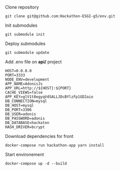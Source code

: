 Clone repository
```
git clone git@github.com:Hackathon-ESGI-g5/env.git
```

Init submodules
```
git submodule init
```

Deploy submodules
```
git submodule update
```

Add .env file on **api/** project
```
HOST=0.0.0.0
PORT=3333
NODE_ENV=development
APP_NAME=AdonisJs
APP_URL=http://${HOST}:${PORT}
CACHE_VIEWS=false
APP_KEY=glV1t8egyqVdSALLJDcBYlzFp1GD2aio
DB_CONNECTION=mysql
DB_HOST=mysql
DB_PORT=3306
DB_USER=adonis
DB_PASSWORD=adonis
DB_DATABASE=hackaton
HASH_DRIVER=bcrypt
```

Download dependencies for front
```
docker-compose run hackathon-app yarn install
```

Start environement
```
docker-compose up -d --build
```